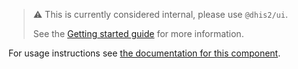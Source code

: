 > :warning:
> This is currently considered internal, please use `@dhis2/ui`.
>
> See the [Getting started
> guide](https://github.com/dhis2/ui/blob/master/docs/getting-started.md)
> for more information.

For usage instructions see [the documentation for this component](https://ui.dhis2.nu/components/simple-transfer).

